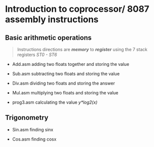# Introduction to coprocessor/ 8087 assembly instructions

## Basic arithmetic operations

> Instructions directions are **_memory_** to **_register_** using the 7 stack registers _ST0 - ST6_ 

* Add.asm
adding two floats together and storing the value 

* Sub.asm
subtracting two floats and storing the value

*  Div.asm
dividing two floats and storing the answer

*  Mul.asm
multiplying two floats and storing the value

*  prog3.asm
calculating the value _y*log2(x)_

## Trigonometry

*  Sin.asm
finding sinx

*  Cos.asm
finding cosx


